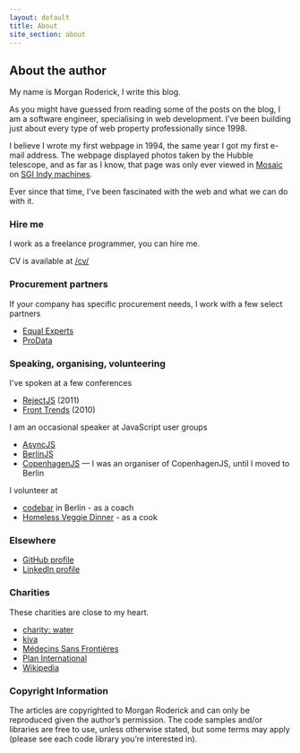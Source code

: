 ```yaml
---
layout: default
title: About
site_section: about
---
```


## About the author

My name is Morgan Roderick, I write this blog.

As you might have guessed from reading some of the posts on the blog, I am a software engineer, specialising in web development. I’ve been building just about every type of web property professionally since 1998.

I believe I wrote my first webpage in 1994, the same year I got my first e-mail address. The webpage displayed photos taken by the Hubble telescope, and as far as I know, that page was only ever viewed in [Mosaic](http://en.wikipedia.org/wiki/Mosaic_browser) on [SGI Indy machines](http://en.wikipedia.org/wiki/SGI_Indy).

Ever since that time, I've been fascinated with the web and what we can do with it.

### Hire me

I work as a freelance programmer, you can hire me.

CV is available at [/cv/](/cv/)

### Procurement partners

If your company has specific procurement needs, I work with a few select partners

* [Equal Experts](https://www.equalexperts.com)
* [ProData](http://prodata.dk/)

### Speaking, organising, volunteering

I've spoken at a few conferences

* [RejectJS](http://lanyrd.com/2011/rejectjs/) (2011)
* [Front Trends](http://2010.front-trends.com/) (2010)

I am an occasional speaker at JavaScript user groups

* [AsyncJS](http://asyncjs.com/)
* [BerlinJS](http://berlinjs.org)
* [CopenhagenJS](http://copenhagenjs.dk) — I was an organiser of CopenhagenJS, until I moved to Berlin

I volunteer at

* [codebar](https://codebar.io/berlin) in Berlin - as a coach
* [Homeless Veggie Dinner](https://www.facebook.com/homelessveggiedinner/) - as a cook

### Elsewhere

* [GitHub profile](https://github.com/mroderick)
* [LinkedIn profile](http://www.linkedin.com/in/morganroderick)

### Charities

These charities are close to my heart.

* [charity: water](https://my.charitywater.org/morgan-roderick/projects)
* [kiva](https://www.kiva.org/lender/morganroderick)
* [Médecins Sans Frontières](https://www.msf.org)
* [Plan International](https://plan-international.org)
* [Wikipedia](https://donate.wikimedia.org)

### Copyright Information

The articles are copyrighted to Morgan Roderick and can only be reproduced given the author’s permission. The code samples and/or libraries are free to use, unless otherwise stated, but some terms may apply (please see each code library you’re interested in).
